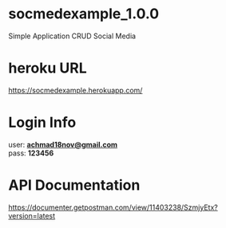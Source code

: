 # socmedexample_1.0.0
Simple Application CRUD Social Media

# heroku URL
https://socmedexample.herokuapp.com/

# Login Info
  user: **achmad18nov@gmail.com**<br />
  pass: **123456**
  
# API Documentation
https://documenter.getpostman.com/view/11403238/SzmjyEtx?version=latest <br />
